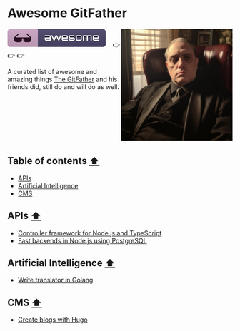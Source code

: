 # Awesome GitFather

<a href="https://www.linkedin.com/in/marcel-kloubert-410013282/"><img align="right" src="./assets/images/gitfather-avatar.jpg" alt="awesome-gitfather" title="awesome-gitfather" width="250" /></a>

![Awesome](./assets/images/awesome-icon.svg)&nbsp;&nbsp;&nbsp; 👉 👉 👉

A curated list of awesome and amazing things [The GitFather](https://www.linkedin.com/in/marcel-kloubert-410013282/) and his friends did, still do and will do as well.

<br /><br /><br /><br /><br /><br />

## Table of contents [⬆](#awesome-gitfather)

- [APIs](#apis)
- [Artificial Intelligence](#artificial-intelligence)
- [CMS](#cms)

## APIs [⬆](#contents)

- [Controller framework for Node.js and TypeScript](https://blog.kloubert.dev/posts/controller-framework-for-nodejs-and-typescript/)
- [Fast backends in Node.js using PostgreSQL](https://blog.kloubert.dev/posts/fast-backends-in-nodejs-using-postgresql/)

## Artificial Intelligence [⬆](#contents)

- [Write translator in Golang](https://blog.kloubert.dev/posts/write-translator-in-golang/)

## CMS [⬆](#contents)

- [Create blogs with Hugo](https://blog.kloubert.dev/posts/create-blogs-with-hugo/)
